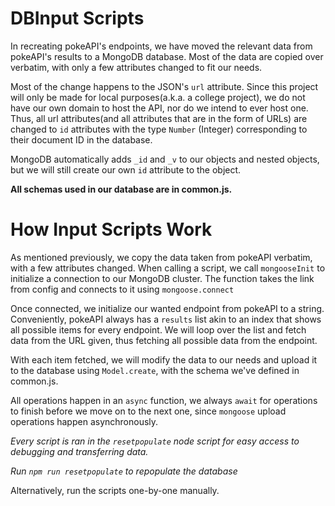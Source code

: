 # DBInput Scripts
In recreating pokeAPI's endpoints, we have moved the relevant data from pokeAPI's results to a MongoDB database. Most of the data are copied over verbatim, with only a few attributes changed to fit our needs.

Most of the change happens to the JSON's `url` attribute. Since this project will only be made for local purposes(a.k.a. a college project), we do not have our own domain to host the API, nor do we intend to ever host one. Thus, all url attributes(and all attributes that are in the form of URLs) are changed to `id` attributes with the type `Number`  (Integer) corresponding to their document ID in the database.

MongoDB automatically adds `_id` and `_v` to our objects and nested objects, but we will still create our own `id` attribute to the object.

**All schemas used in our database are in common.js.**

# How Input Scripts Work
As mentioned previously, we copy the data taken from pokeAPI verbatim, with a few attributes changed. When calling a script, we call `mongooseInit` to initialize a connection to our MongoDB cluster. The function takes the link from config and connects to it using `mongoose.connect`

Once connected, we initialize our wanted endpoint from pokeAPI to a string. Conveniently, pokeAPI always has a `results` list akin to an index that shows all possible items for every endpoint. We will loop over the list and fetch data from the URL given, thus fetching all possible data from the endpoint.

With each item fetched, we will modify the data to our needs and upload it to the database using `Model.create`, with the schema we've defined in common.js. 

All operations happen in an `async` function, we always `await` for operations to finish before we move on to the next one, since `mongoose` upload operations happen asynchronously.

*Every script is ran in the `resetpopulate` node script for easy access to debugging and transferring data.*

*Run `npm run resetpopulate` to repopulate the database*

Alternatively, run the scripts one-by-one manually.